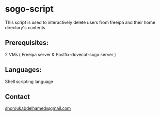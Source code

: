 # sogo-script
This script is used to interactively delete users from freeipa and their home directory's contents.
## Prerequisites:
2 VMs ( Freeipa server & Postfix-dovecot-sogo server )
## Languages:
Shell scripting language
## Contact
shoroukabdelhamed@gmail.com
